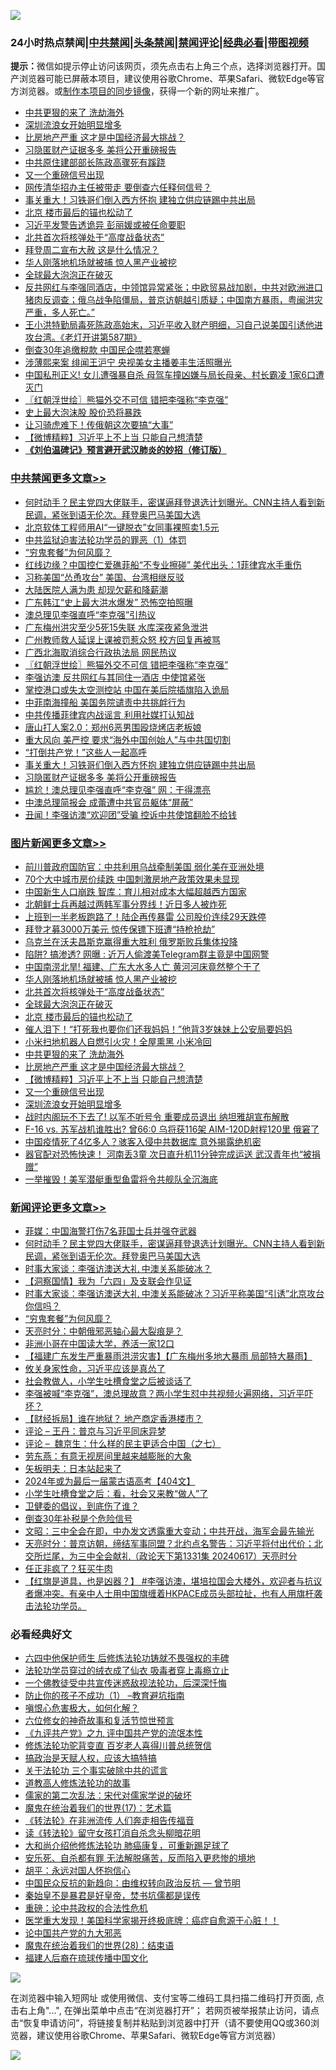 ![](https://raw.githubusercontent.com/jsvpn/jsproxy/dev/64photo/fqnews-qr.jpg)

<div id="tt">
<h3>24小时热点禁闻|<a href="#%E4%B8%AD%E5%85%B1%E7%A6%81%E9%97%BB%E6%9B%B4%E5%A4%9A%E6%96%87%E7%AB%A0">中共禁闻</a>|<a href="#%E5%9B%BE%E7%89%87%E6%96%B0%E9%97%BB%E6%9B%B4%E5%A4%9A%E6%96%87%E7%AB%A0">头条禁闻</a>|<a href="#%E6%96%B0%E9%97%BB%E8%AF%84%E8%AE%BA%E6%9B%B4%E5%A4%9A%E6%96%87%E7%AB%A0">禁闻评论|<a href="#%E5%BF%85%E7%9C%8B%E7%BB%8F%E5%85%B8%E5%A5%BD%E6%96%87">经典必看</a>|<a href="https://2654106.xyz/3" target="_blank">带图视频</a></h3>
<div><b>提示：</b>微信如提示停止访问该网页，须先点击右上角三个点，选择浏览器打开。国产浏览器可能已屏蔽本项目，建议使用谷歌Chrome、苹果Safari、微软Edge等官方浏览器。或<a href="%E5%88%B6%E4%BD%9Cgit%E7%A6%81%E9%97%BB%E9%95%9C%E5%83%8F.md">制作本项目的同步镜像</a>，获得一个新的网址来推广。</div>
<ul>

<li><a href="/topimagenews/20240618/2051280.md">中共更狠的来了 洗劫海外</a></li>
<li><a href="/topimagenews/20240618/2051276.md">深圳流浪女开始明显增多</a></li>
<li><a href="/topimagenews/20240618/2051279.md">比房地产严重 这才是中国经济最大挑战？</a></li>
<li><a href="/cbnews/20240618/2051290.md">习隐匿财产证据多多 美将公开重磅报告</a></li>
<li><a href="/ccpdope/20240618/2051525.md">中共原住建部部长陈政高骤死有蹊跷</a></li>
<li><a href="/topimagenews/20240618/2051277.md">又一个重磅信号出现</a></li>
<li><a href="/ccpdope/20240618/2051215.md">网传清华招办主任被带走 要倒查六任释何信号？</a></li>
<li><a href="/cbnews/20240618/2051291.md">事关重大！习铁哥们倒入西方怀抱 建独立供应链踢中共出局</a></li>
<li><a href="/topimagenews/20240618/2051416.md">北京 楼市最后的锚也松动了</a></li>
<li><a href="/baitai/20240618/2051559.md">习近平发警告透诡异 彭丽媛或被任命要职</a></li>
<li><a href="/topimagenews/20240618/2051448.md">北共首次将核弹处于“高度战备状态”</a></li>
<li><a href="/comments/20240618/2051198.md">拜登周二宣布大赦 这是什么情况？</a></li>
<li><a href="/topimagenews/20240618/2051543.md">华人刚落地机场就被捕 惊人黑产业被挖</a></li>
<li><a href="/topimagenews/20240618/2051446.md">全球最大泡泡正在破灭</a></li>
<li><a href="/sohnews/20240618/2051188.md">反共网红与李强同酒店，中领馆异常紧张；中欧贸易战加剧，中共对欧洲进口猪肉反调查；俄乌战争陷僵局，普京访朝越引质疑；中国南方暴雨，粤闽洪灾严重，多人死亡。”</a></li>
<li><a href="/sohnews/20240618/2051489.md">王小洪特勤局毒死陈政高始末，习近平收入财产明细，习自己说美国引诱他进攻台湾。《老灯开讲第587期》</a></li>
<li><a href="/ssgc/20240618/2051502.md">倒查30年追缴稅款 中国民企噤若寒蝉</a></li>
<li><a href="/baitai/20240618/2051396.md">涉薄熙来案 绯闻王沪宁 央视美女主播姜丰生活照曝光</a></li>
<li><a href="/cnnews/20240618/2051556.md">中国私刑正义! 女儿遭强暴自杀 母驾车撞凶嫌与局长母亲、村长霸凌 1家6口遭灭门</a></li>
<li><a href="/cbnews/20240618/2051435.md">〖红朝浮世绘〗熊猫外交不可信 错把李强称“李克强”</a></li>
<li><a href="/cnnews/20240618/2051461.md">史上最大泡沫股 股价恐将暴跌</a></li>
<li><a href="/cnnews/20240618/2051458.md">让习骑虎难下！传俄朝这次要搞“大事”</a></li>
<li><a href="/topimagenews/20240618/2051278.md">【微博精粹】习近平上不上当 只能自己想清楚</a></li>
<li><b><a href="/comments/20200207/1272816.md" target="_blank">《刘伯温碑记》预言避开武汉肺炎的妙招（修订版）</a></b></li>
</ul>
</div>

<div class="catlist">
<h3><a href="/cbnews/" target="_blank">中共禁闻</a><span><a href="/cbnews/" target="_blank" rel="nofollow">更多文章>></a></span></h3>
<ul>
<li><a href="/comments/20240619/2051689.md" target="_blank">何时动手？民主党四大佬联手，密谋逼拜登退选计划曝光。CNN主持人看到新民调，紧张到语无伦次。拜登奥巴马美国大选</a></li>
<li><a href="/cbnews/20240619/2051676.md" target="_blank">北京软体工程师用AI“一键脱衣”女同事裸照卖1.5元</a></li>
<li><a href="/cbnews/20240618/2051617.md" target="_blank">中共监狱迫害法轮功学员的罪恶（1）体罚</a></li>
<li><a href="/comments/20240618/2051604.md" target="_blank">“穷鬼套餐”为何风靡？</a></li>
<li><a href="/cbnews/20240618/2051568.md" target="_blank">红线边缘？中国控仁爱礁菲船“不专业擦碰” 美代出头：1菲律宾水手重伤</a></li>
<li><a href="/cbnews/20240618/2051546.md" target="_blank">习称美国“怂恿攻台” 美国、台湾相继反驳</a></li>
<li><a href="/cbnews/20240618/2051544.md" target="_blank">大陆医院人满为患 却现欠薪和降薪潮</a></li>
<li><a href="/cbnews/20240618/2051469.md" target="_blank">广东韩江“史上最大洪水爆发” 恐怖空拍照曝</a></li>
<li><a href="/cbnews/20240618/2051452.md" target="_blank">澳总理见李强直呼“李克强”引热议</a></li>
<li><a href="/cbnews/20240618/2051451.md" target="_blank">广东梅州洪灾至少5死15失联 水库深夜紧急泄洪</a></li>
<li><a href="/cbnews/20240618/2051450.md" target="_blank">广州教师救人延误上课被罚惹众怒 校方回复再被骂</a></li>
<li><a href="/cbnews/20240618/2051449.md" target="_blank">广西北海取消综合行政执法局 网民热议</a></li>
<li><a href="/cbnews/20240618/2051435.md" target="_blank">〖红朝浮世绘〗熊猫外交不可信 错把李强称“李克强”</a></li>
<li><a href="/cbnews/20240618/2051421.md" target="_blank">李强访澳 反共网红与其同住一酒店 中使馆紧张</a></li>
<li><a href="/cbnews/20240618/2051420.md" target="_blank">掌控港口或失太空测控站 中国在美后院插旗陷入诡局</a></li>
<li><a href="/cbnews/20240618/2051419.md" target="_blank">中菲南海撞船 美国务院谴责中共挑衅行为</a></li>
<li><a href="/cbnews/20240618/2051418.md" target="_blank">中共传播菲律宾内战谣言 利用社媒打认知战</a></li>
<li><a href="/cbnews/20240618/2051417.md" target="_blank">唐山打人案2.0：郑州6恶男围殴烧烤店老板娘</a></li>
<li><a href="/cbnews/20240618/2051293.md" target="_blank">重大风向 美严控 要求“海外中国创始人”与中共国切割</a></li>
<li><a href="/cbnews/20240618/2051292.md" target="_blank">“打倒共产党！”这些人一起高呼</a></li>
<li><a href="/cbnews/20240618/2051291.md" target="_blank">事关重大！习铁哥们倒入西方怀抱 建独立供应链踢中共出局</a></li>
<li><a href="/cbnews/20240618/2051290.md" target="_blank">习隐匿财产证据多多 美将公开重磅报告</a></li>
<li><a href="/cbnews/20240618/2051289.md" target="_blank">尴尬！澳总理见李强直呼“李克强” 网：干得漂亮</a></li>
<li><a href="/cbnews/20240618/2051288.md" target="_blank">中澳总理简报会 成蕾遭中共官员躯体“屏蔽”</a></li>
<li><a href="/cbnews/20240618/2051287.md" target="_blank">丑闻！李强访澳“欢迎团”受骗 控诉中共使馆翻脸不给钱</a></li>

</ul>
</div>
<div class="catlist">
<h3><a href="/topimagenews/" target="_blank">图片新闻</a><span><a href="/topimagenews/" target="_blank" rel="nofollow">更多文章>></a></span></h3>
<ul>
<li><a href="/topimagenews/20240619/2051659.md" target="_blank">前川普政府国防官：中共利用乌战牵制美国 弱化美在亚洲处境</a></li>
<li><a href="/topimagenews/20240618/2051635.md" target="_blank">70个大中城市房价续跌 中国刺激房地产政策效果未显现</a></li>
<li><a href="/topimagenews/20240618/2051634.md" target="_blank">中国新生人口崩跌 智库：育儿相对成本大幅超越西方国家</a></li>
<li><a href="/topimagenews/20240618/2051633.md" target="_blank">北朝鲜士兵再越过两韩军事分界线！近日多人被炸死</a></li>
<li><a href="/topimagenews/20240618/2051632.md" target="_blank">上班到一半老板跑路了！陆企再传暴雷 公司股价连续29天跌停</a></li>
<li><a href="/topimagenews/20240618/2051597.md" target="_blank">拜登才募3000万美元 惊传保镖下班遭“持枪抢劫”</a></li>
<li><a href="/topimagenews/20240618/2051596.md" target="_blank">乌克兰在沃夫昌斯克赢得重大胜利 俄罗斯败兵集体投降</a></li>
<li><a href="/topimagenews/20240618/2051567.md" target="_blank">陷阱? 搞渗透? 网曝 : 近万人偷渡美Telegram群主竟是中国网警</a></li>
<li><a href="/topimagenews/20240618/2051566.md" target="_blank">中国南涝北旱! 福建、广东大水多人亡 黄河河床竟然整个干了</a></li>
<li><a href="/topimagenews/20240618/2051543.md" target="_blank">华人刚落地机场就被捕 惊人黑产业被挖</a></li>
<li><a href="/topimagenews/20240618/2051448.md" target="_blank">北共首次将核弹处于“高度战备状态”</a></li>
<li><a href="/topimagenews/20240618/2051446.md" target="_blank">全球最大泡泡正在破灭</a></li>
<li><a href="/topimagenews/20240618/2051416.md" target="_blank">北京 楼市最后的锚也松动了</a></li>
<li><a href="/topimagenews/20240618/2051415.md" target="_blank">催人泪下！“打死我也要你们还我妈妈！”他背3岁妹妹上公安局要妈妈</a></li>
<li><a href="/topimagenews/20240618/2051414.md" target="_blank">小米扫地机器人自燃引火灾！全屋熏黑 小米冷回</a></li>
<li><a href="/topimagenews/20240618/2051280.md" target="_blank">中共更狠的来了 洗劫海外</a></li>
<li><a href="/topimagenews/20240618/2051279.md" target="_blank">比房地产严重 这才是中国经济最大挑战？</a></li>
<li><a href="/topimagenews/20240618/2051278.md" target="_blank">【微博精粹】习近平上不上当 只能自己想清楚</a></li>
<li><a href="/topimagenews/20240618/2051277.md" target="_blank">又一个重磅信号出现</a></li>
<li><a href="/topimagenews/20240618/2051276.md" target="_blank">深圳流浪女开始明显增多</a></li>
<li><a href="/topimagenews/20240617/2051122.md" target="_blank">战时内阁玩不下去了! 以军不听号令 重要成员退出 纳坦雅胡宣布解散</a></li>
<li><a href="/topimagenews/20240617/2051121.md" target="_blank">F-16 vs. 苏军战机谁胜出? 曾66:0 乌将获116架 AIM-120D射程120里 俄窘了</a></li>
<li><a href="/topimagenews/20240617/2051082.md" target="_blank">中国疫情死了4亿多人？骇客入侵中共数据库 意外揭露绝机密</a></li>
<li><a href="/topimagenews/20240617/2051081.md" target="_blank">器官配对恐怖快速！ 河南丢3童 次日直升机11分钟完成运送 武汉青年也“被捐赠”</a></li>
<li><a href="/topimagenews/20240617/2050951.md" target="_blank">一举摧毁！美军潜艇重型鱼雷将令共舰队全沉海底</a></li>

</ul>
</div>
<div class="catlist">
<h3><a href="/comments/" target="_blank">新闻评论</a><span><a href="/comments/" target="_blank" rel="nofollow">更多文章>></a></span></h3>
<ul>
<li><a href="/comments/20240619/2051707.md" target="_blank">菲媒：中国海警打伤7名菲国士兵并强夺武器</a></li>
<li><a href="/comments/20240619/2051689.md" target="_blank">何时动手？民主党四大佬联手，密谋逼拜登退选计划曝光。CNN主持人看到新民调，紧张到语无伦次。拜登奥巴马美国大选</a></li>
<li><a href="/comments/20240618/2051641.md" target="_blank">时事大家谈：李强访澳送大礼 中澳关系能破冰？</a></li>
<li><a href="/comments/20240618/2051637.md" target="_blank">【洞察国情】我为「六四」及支联会作见证</a></li>
<li><a href="/comments/20240618/2051612.md" target="_blank">时事大家谈：李强访澳送大礼 中澳关系能破冰？习近平称美国“引诱”北京攻台 你信吗？</a></li>
<li><a href="/comments/20240618/2051604.md" target="_blank">“穷鬼套餐”为何风靡？</a></li>
<li><a href="/comments/20240618/2051565.md" target="_blank">天亮时分：中朝俄邪恶轴心最大裂痕是？</a></li>
<li><a href="/comments/20240618/2051542.md" target="_blank">非洲小哥在中国读大学，养活一家12口</a></li>
<li><a href="/comments/20240618/2051506.md" target="_blank">【福建广东发生严重暴雨洪涝灾害】【广东梅州多地大暴雨 局部特大暴雨】</a></li>
<li><a href="/comments/20240618/2051453.md" target="_blank">攸关身家性命，习近平应该是真怂了</a></li>
<li><a href="/comments/20240618/2051437.md" target="_blank">社会教做人，小学生吐槽食堂之后被谈话了</a></li>
<li><a href="/comments/20240618/2051412.md" target="_blank">李强被喊“李克强”，澳总理故意？两小学生怼中共视频火遍网络，习近平吓坏？</a></li>
<li><a href="/comments/20240618/2051346.md" target="_blank">【财经拆局】谁在地狱？ 地产商定香港楼市？</a></li>
<li><a href="/comments/20240618/2051343.md" target="_blank">评论 &#8211; 王丹：普京与习近平同床异梦</a></li>
<li><a href="/comments/20240618/2051342.md" target="_blank">评论 &#8211;  魏京生：什么样的民主更适合中国（之七）</a></li>
<li><a href="/comments/20240618/2051316.md" target="_blank">劳东燕：有意无视房间里越来越膨胀的大象</a></li>
<li><a href="/comments/20240618/2051315.md" target="_blank">矢板明夫：日本站起来了</a></li>
<li><a href="/comments/20240618/2051313.md" target="_blank">2024年或为最后一届蒙古语高考【404文】</a></li>
<li><a href="/comments/20240618/2051312.md" target="_blank">小学生吐槽食堂之后：看，社会又来教“做人”了</a></li>
<li><a href="/comments/20240618/2051311.md" target="_blank">卫健委的倡议，到底伤了谁？</a></li>
<li><a href="/comments/20240618/2051310.md" target="_blank">倒查30年补税是个危险信号</a></li>
<li><a href="/comments/20240618/2051266.md" target="_blank">文昭：三中全会在即，中办发文透露重大变动；中共开战，海军会最先输光</a></li>
<li><a href="/comments/20240618/2051265.md" target="_blank">天亮时分：普京访朝，缔结军事同盟？北约点名警告：习近平将付出代价；北交所烂尾，为三中全会献礼（政论天下第1331集 20240617）天亮时分</a></li>
<li><a href="/comments/20240618/2051264.md" target="_blank">任正非疯了？狂买牛肉</a></li>
<li><a href="/comments/20240618/2051263.md" target="_blank">【红旗是道具，也是凶器？】 #李强访澳，堪培拉国会大楼外，欢迎者与抗议者爆冲突。有亲中人士用中国旗缠着HKPACE成员头部拉扯，也有人用旗杆袭击法轮功学员。</a></li>

</ul>
</div>

<div class="catlist">
<h3>必看经典好文</h3>
<ul>
<li><a href="/comments/20200926/1403542.md" target="_blank">六四中他保护师生 后修炼法轮功铸就不畏强权的丰碑</a></li>
<li><a href="/comments/20210317/1506773.md" target="_blank">法轮功学员穿过的绒衣成了仙衣 吸毒者穿上毒瘾立止</a></li>
<li><a href="/bannedvideo/20210124/1473946.md" target="_blank">一个佛教徒受中共宣传迷惑敌视法轮功，后深深忏悔</a></li>
<li><a href="/lifebaike/20230916/1934424.md" target="_blank">防止你的孩子不成功（1） &#8211;教育避坑指南</a></li>
<li><a href="/tculture/20231002/1941287.md" target="_blank">嗔恨心危害极大，如何化解？</a></li>
<li><a href="/tculture/20130420/118886.md" target="_blank">六位修女的神奇故事和复活节惊世预言</a></li>
<li><a href="/bookonline/20131116/201045.md" target="_blank">《九评共产党》之九 评中国共产党的流氓本性</a></li>
<li><a href="/comments/20210720/1502969.md" target="_blank">修炼法轮功驼背变直 百岁老人喜得川普总统贺信</a></li>
<li><a href="/comments/20200814/1379994.md" target="_blank">搞政治是天赋人权，应该大搞特搞</a></li>
<li><a href="/cbnews/20200703/1354907.md" target="_blank">关于法轮功 三个事实破除中共的谎言</a></li>
<li><a href="/comments/20200805/1375080.md" target="_blank">道教高人修炼法轮功的故事</a></li>
<li><a href="/tculture/20181126/1037279.md" target="_blank">儒家的第二次乱法：宋代对儒家学说的破坏</a></li>
<li><a href="/topimagenews/20180620/960677.md" target="_blank">魔鬼在统治着我们的世界(17)：艺术篇</a></li>
<li><a href="/comments/20210509/1542786.md" target="_blank">《转法轮》在非洲流传 人们奔走相告传福音</a></li>
<li><a href="/comments/20190512/1127015.md" target="_blank">读《转法轮》留守女孩打消自杀念头柳暗花明</a></li>
<li><a href="/comments/20240104/1982860.md" target="_blank">大和尚介绍他修炼法轮功 肺癌康复，可重新踢足球了</a></li>
<li><a href="/topimagenews/20180409/925880.md" target="_blank">安乐死、自杀都有罪 无法解脱痛苦，反而陷入更悲惨的境地</a></li>
<li><a href="/comments/20180624/961987.md" target="_blank">胡平：永远对国人怀抱信心</a></li>
<li><a href="/comments/20220713/1757701.md" target="_blank">中国民众反抗的新趋向：由维权转向政治反抗 — 曾节明</a></li>
<li><a href="/lifebaike/20210407/1521258.md" target="_blank">秦始皇不是暴君是好皇帝，焚书坑儒都是误传</a></li>
<li><a href="/comments/20200705/783271.md" target="_blank">重磅：论中共政权的合法性危机</a></li>
<li><a href="/comments/20201115/1431139.md" target="_blank">医学重大发现！美国科学家揭开终极底牌：癌症自愈源于心脏！！</a></li>
<li><a href="/comments/20200717/1361899.md" target="_blank">论中国共产党的九大邪恶</a></li>
<li><a href="/comments/20181228/1054609.md" target="_blank">魔鬼在统治着我们的世界(28)：结束语</a></li>
<li><a href="/bannedvideo/20220509/1730156.md" target="_blank">福建人后裔在琉球传播中国文化</a></li>

</ul>
</div>

![](https://raw.githubusercontent.com/jsvpn/jsproxy/dev/64photo/fqnews-qr.jpg)

在浏览器中输入短网址 或使用微信、支付宝等二维码工具扫描二维码打开页面, 点击右上角"...", 在弹出菜单中点击“在浏览器打开”； 若网页被举报禁止访问，请点击“恢复申请访问”，将链接复制并粘贴到浏览器中打开（请不要使用QQ或360浏览器，建议使用谷歌Chrome、苹果Safari、微软Edge等官方浏览器）

![](https://raw.githubusercontent.com/jsvpn/jsproxy/dev/64photo/wx.jpg)
